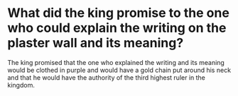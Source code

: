 # What did the king promise to the one who could explain the writing on the plaster wall and its meaning?

The king promised that the one who explained the writing and its meaning would be clothed in purple and would have a gold chain put around his neck and that he would have the authority of the third highest ruler in the kingdom.

